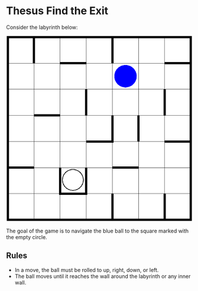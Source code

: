 # Thesus Find the Exit

Consider the labyrinth below:

![](images/labyrinth.png)

The goal of the game is to navigate the blue ball to the square marked with the empty circle.

## Rules

- In a move, the ball must be rolled to up, right, down, or left.
- The ball moves until it reaches the wall around the labyrinth or any inner wall.

